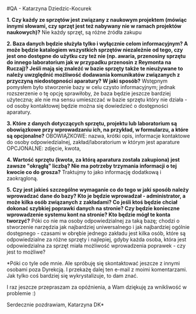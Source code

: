#QA - Katarzyna Dziedzic-Kocurek

**1. Czy każdy ze sprzętów jest związany z naukowym projektem (mówiąc innymi słowami, czy sprzęt jest też nabywany nie w ramach projektów naukowych)?**
Nie każdy sprzęt, są różne źródła zakupu

**2. Baza danych będzie służyła tylko i wyłącznie celom informacyjnym? A może będzie katalogiem wszystkich sprzętów niezależnie od tego, czy jest ono dostępne do użytku czy też nie (np. awaria, przenosiny sprzętu do innego laboratorium jak w przypadku przenosin z Reymonta na Ruczaj)? Jeśli mają się znaleźć w bazie sprzęty także te nieużywane to należy uwzględnić możliwość dodawania komunikatów związanych z przyczyną niedostępności aparatury? W jaki sposób?**
Wstępnym pomysłem było stworzenie bazy w celu czysto informacyjnym; jednak rozszerzenie o tę opcję sprawiłoby, że baza będzie jeszcze bardziej użyteczna; ale nie ma sensu umieszczać w bazie sprzętu który nie działa - od osoby kontaktowej będzie można się dowiedzieć o dostępności aparatury.

**3. Które z danych dotyczących sprzętu, projektu lub laboratorium są obowiązkowe przy wprowadzaniu ich, na przykład, w formularzu, a które są opcjonalne?**
OBOWIĄZKOWE:
nazwa, krótki opis, informacje kontaktowe do osoby odpowiedzialnej,
zakład/laboratorium w którym jest aparature
OPCJONALNE:
zdjęcie, kwota,

**4. Wartość sprzętu (kwota, za którą aparatura została zakupiona) jest zawsze "okrągłą" liczbą? Nie ma potrzeby trzymania informacji o tej kwocie co do grosza?**
Traktujmy to jako informację dodatkową i zaokrągloną.

**5. Czy jest jakieś szczególne wymaganie co do tego w jaki sposób należy wprowadzać dane do bazy? Kto je będzie wprowadzał - administrator, a może kilka osób związanych z zakładami? Co jeśli ktoś będzie chciał dokonać szybkiej poprawki danych na stronie? Czy będzie konieczne wprowadzenie systemu kont na stronie? Kto będzie mógł te konta tworzyć?**
Póki co nie ma osoby odpowiedzialnej za taką bazę; chodzi o stworzenie narzędzia jak najbardziej uniwersalnego i jak najbardziej ogólnie dostępnego - czasami w obrębie jednego zakładu jest kilka osób, które są odpowiedzialne za różne sprzęty i najlepiej, gdyby każda osoba, która jest odpowiedzialna za sprzęt miała możliwość wprowadzenia poprawek - czy jest to możliwe?

*Póki co tyle ode mnie.
Ale spróbuję się skontaktować jeszcze z innymi osobami poza Dyrekcją.
I przekażę dalej ten e-mail z moimi komentarzami.
Jak tylko coś bardziej się wykrystalizuje, to dam znać.

I raz jeszcze przepraszam za opóźnienia, a Wam dziękuję za wnikliwość w problemie :)

Serdecznie pozdrawiam,
Katarzyna DK*
